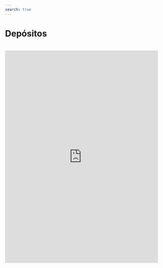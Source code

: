 ```yaml
---
search: true
---
```


# Depósitos

<iframe src="https://widgets.modyo.com/inversiones/depositos" width="100%" height="700px" frameBorder="0"  style="overflow:auto;margin-top:20px;"/>
